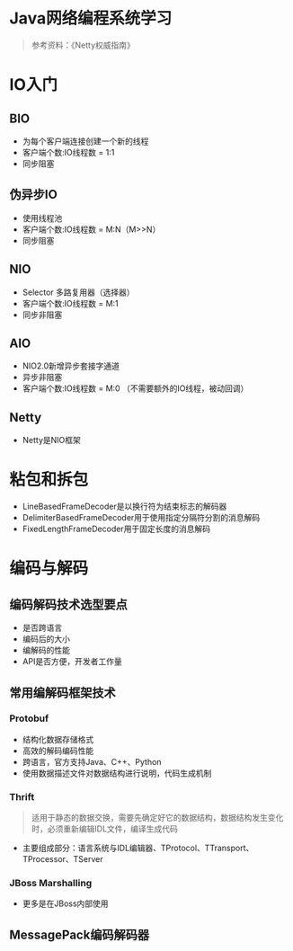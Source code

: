 # Java网络编程系统学习
> 参考资料：《Netty权威指南》
# IO入门

## BIO

- 为每个客户端连接创建一个新的线程
- 客户端个数:IO线程数 = 1:1
- 同步阻塞
## 伪异步IO

- 使用线程池
- 客户端个数:IO线程数 = M:N（M>>N）
- 同步阻塞
## NIO

- Selector 多路复用器（选择器）
- 客户端个数:IO线程数 = M:1
- 同步非阻塞
## AIO

- NIO2.0新增异步套接字通道
- 异步非阻塞
- 客户端个数:IO线程数 = M:0 （不需要额外的IO线程，被动回调）
## Netty

- Netty是NIO框架
# 粘包和拆包

- LineBasedFrameDecoder是以换行符为结束标志的解码器
- DelimiterBasedFrameDecoder用于使用指定分隔符分割的消息解码
- FixedLengthFrameDecoder用于固定长度的消息解码

# 编码与解码

## 编码解码技术选型要点

- 是否跨语言
- 编码后的大小
- 编解码的性能
- API是否方便，开发者工作量

## 常用编解码框架技术

### Protobuf

- 结构化数据存储格式
- 高效的解码编码性能
- 跨语言，官方支持Java、C++、Python
- 使用数据描述文件对数据结构进行说明，代码生成机制

### Thrift

> 适用于静态的数据交换，需要先确定好它的数据结构，数据结构发生变化时，必须重新编辑IDL文件，编译生成代码

- 主要组成部分：语言系统与IDL编辑器、TProtocol、TTransport、TProcessor、TServer

### JBoss Marshalling

- 更多是在JBoss内部使用

## MessagePack编码解码器

